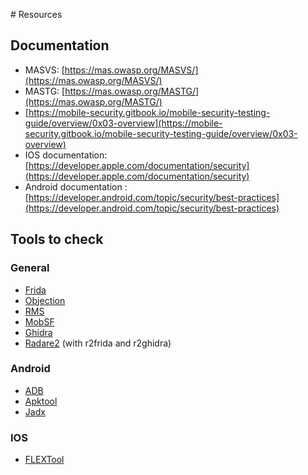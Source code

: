 # Resources

## Documentation
- MASVS: [https://mas.owasp.org/MASVS/](https://mas.owasp.org/MASVS/)
- MASTG: [https://mas.owasp.org/MASTG/](https://mas.owasp.org/MASTG/)
- [https://mobile-security.gitbook.io/mobile-security-testing-guide/overview/0x03-overview](https://mobile-security.gitbook.io/mobile-security-testing-guide/overview/0x03-overview)
- IOS documentation: [https://developer.apple.com/documentation/security](https://developer.apple.com/documentation/security)
- Android documentation : [https://developer.android.com/topic/security/best-practices](https://developer.android.com/topic/security/best-practices)


## Tools to check

### General
- [Frida](https://github.com/frida)
- [Objection](https://github.com/sensepost/objection)
- [RMS](https://github.com/m0bilesecurity/RMS-Runtime-Mobile-Security)
- [MobSF](https://github.com/MobSF/Mobile-Security-Framework-MobSF)
- [Ghidra](https://ghidra-sre.org/)
- [Radare2](https://rada.re/n/radare2.html) (with r2frida and r2ghidra)

### Android
- [ADB](https://developer.android.com/tools/adb)
- [Apktool](https://apktool.org/)
- [Jadx](https://github.com/skylot/jadx)

### IOS
- [FLEXTool](https://github.com/FLEXTool/FLEX)